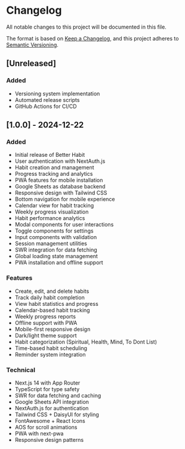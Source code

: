 # Changelog

All notable changes to this project will be documented in this file.

The format is based on [Keep a Changelog](https://keepachangelog.com/en/1.0.0/),
and this project adheres to [Semantic Versioning](https://semver.org/spec/v2.0.0.html).

## [Unreleased]

### Added
- Versioning system implementation
- Automated release scripts
- GitHub Actions for CI/CD

## [1.0.0] - 2024-12-22

### Added
- Initial release of Better Habit
- User authentication with NextAuth.js
- Habit creation and management
- Progress tracking and analytics
- PWA features for mobile installation
- Google Sheets as database backend
- Responsive design with Tailwind CSS
- Bottom navigation for mobile experience
- Calendar view for habit tracking
- Weekly progress visualization
- Habit performance analytics
- Modal components for user interactions
- Toggle components for settings
- Input components with validation
- Session management utilities
- SWR integration for data fetching
- Global loading state management
- PWA installation and offline support

### Features
- Create, edit, and delete habits
- Track daily habit completion
- View habit statistics and progress
- Calendar-based habit tracking
- Weekly progress reports
- Offline support with PWA
- Mobile-first responsive design
- Dark/light theme support
- Habit categorization (Spiritual, Health, Mind, To Dont List)
- Time-based habit scheduling
- Reminder system integration

### Technical
- Next.js 14 with App Router
- TypeScript for type safety
- SWR for data fetching and caching
- Google Sheets API integration
- NextAuth.js for authentication
- Tailwind CSS + DaisyUI for styling
- FontAwesome + React Icons
- AOS for scroll animations
- PWA with next-pwa
- Responsive design patterns
